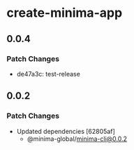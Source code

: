 # create-minima-app

## 0.0.4

### Patch Changes

- de47a3c: test-release

## 0.0.2

### Patch Changes

- Updated dependencies [62805af]
  - @minima-global/minima-cli@0.0.2
